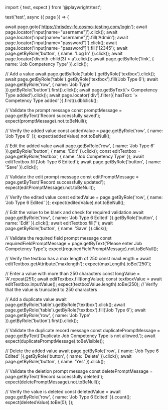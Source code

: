 import { test, expect } from '@playwright/test';

test('test', async ({ page }) => {

  await page.goto('https://hrisdev-fe.cosmo-testing.com/login');
  await page.locator('input[name="username"]').click();
  await page.locator('input[name="username"]').fill('Admin');
  await page.locator('input[name="password"]').click();
  await page.locator('input[name="password"]').fill('12345');
  await page.getByRole('button', { name: 'Log In' }).click();
  await page.locator('div:nth-child(3) > a').click();
  await page.getByRole('link', { name: 'Job Competency Type' }).click();

  // Add a value
  await page.getByRole('table').getByRole('textbox').click();
  await page.getByRole('table').getByRole('textbox').fill('Job Type 6');
  await page.getByRole('row', { name: 'Job Type' }).getByRole('button').first().click();
  await page.getByText('× Competency Type added').click();
  await page.locator('div').filter({ hasText: '× Competency Type added' }).first().dblclick();

  // Validate the prompt message
  const promptMessage = page.getByText('Record successfully saved');
  expect(promptMessage).not.toBeNull();

  // Verify the added value
  const addedValue = page.getByRole('row', { name: 'Job Type 6' });
  expect(addedValue).not.toBeNull();

  // Edit the added value
  await page.getByRole('row', { name: 'Job Type 6' }).getByRole('button', { name: 'Edit' }).click();
  const editTextbox = page.getByRole('textbox', { name: 'Job Competency Type' });
  await editTextbox.fill('Job Type 6 Edited');
  await page.getByRole('button', { name: 'Save' }).click();

  // Validate the edit prompt message
  const editPromptMessage = page.getByText('Record successfully updated');
  expect(editPromptMessage).not.toBeNull();

  // Verify the edited value
  const editedValue = page.getByRole('row', { name: 'Job Type 6 Edited' });
  expect(editedValue).not.toBeNull();

  // Edit the value to be blank and check for required validation
  await page.getByRole('row', { name: 'Job Type 6 Edited' }).getByRole('button', { name: 'Edit' }).click();
  await editTextbox.fill('');
  await page.getByRole('button', { name: 'Save' }).click();

  // Validate the required field prompt message
  const requiredFieldPromptMessage = page.getByText('Please enter Job Competency Type');
  expect(requiredFieldPromptMessage).not.toBeNull();

  // Verify the textbox has a max length of 250
   const maxLength = await editTextbox.getAttribute('maxlength');
   expect(maxLength).toBe('250');
 
  // Enter a value with more than 250 characters
   const longValue = 'A'.repeat(251);
   await editTextbox.fill(longValue);
   const textboxValue = await editTextbox.inputValue();
   expect(textboxValue.length).toBe(250); // Verify that the value is truncated to 250 characters

  // Add a duplicate value
  await page.getByRole('table').getByRole('textbox').click();
  await page.getByRole('table').getByRole('textbox').fill('Job Type 6');
  await page.getByRole('row', { name: 'Job Type' }).getByRole('button').first().click();

  // Validate the duplicate record message
  const duplicatePromptMessage = page.getByText('Duplicate Job Competency Type is not allowed.');
  await expect(duplicatePromptMessage).toBeVisible();

  // Delete the added value
  await page.getByRole('row', { name: 'Job Type 6 Edited' }).getByRole('button', { name: 'Delete' }).click();
  await page.getByRole('button', { name: 'Yes' }).click();

  // Validate the deletion prompt message
  const deletePromptMessage = page.getByText('Record successfully deleted');
  expect(deletePromptMessage).not.toBeNull();

  // Verify the value is deleted
  const deletedValue = await page.getByRole('row', { name: 'Job Type 6 Edited' }).count();
  expect(deletedValue).toBe(0);
});


